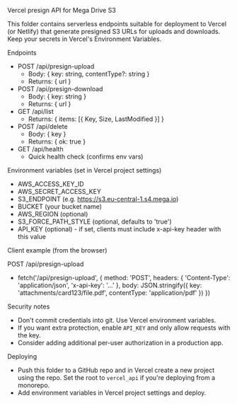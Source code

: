 Vercel presign API for Mega Drive S3

This folder contains serverless endpoints suitable for deployment to Vercel (or Netlify) that generate presigned S3 URLs for uploads and downloads. Keep your secrets in Vercel's Environment Variables.

Endpoints

- POST /api/presign-upload
  - Body: { key: string, contentType?: string }
  - Returns: { url }
- POST /api/presign-download
  - Body: { key: string }
  - Returns: { url }
- GET /api/list
  - Returns: { items: [{ Key, Size, LastModified }] }
- POST /api/delete
  - Body: { key }
  - Returns: { ok: true }
- GET /api/health
  - Quick health check (confirms env vars)

Environment variables (set in Vercel project settings)

- AWS_ACCESS_KEY_ID
- AWS_SECRET_ACCESS_KEY
- S3_ENDPOINT (e.g. https://s3.eu-central-1.s4.mega.io)
- BUCKET (your bucket name)
- AWS_REGION (optional)
- S3_FORCE_PATH_STYLE (optional, defaults to 'true')
- API_KEY (optional) - if set, clients must include x-api-key header with this value

Client example (from the browser)

POST /api/presign-upload
- fetch('/api/presign-upload', { method: 'POST', headers: { 'Content-Type': 'application/json', 'x-api-key': '...' }, body: JSON.stringify({ key: 'attachments/card123/file.pdf', contentType: 'application/pdf' }) })

Security notes

- Don't commit credentials into git. Use Vercel environment variables.
- If you want extra protection, enable `API_KEY` and only allow requests with the key.
- Consider adding additional per-user authorization in a production app.

Deploying

- Push this folder to a GitHub repo and in Vercel create a new project using the repo. Set the root to `vercel_api` if you're deploying from a monorepo.
- Add environment variables in Vercel project settings and deploy.
